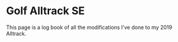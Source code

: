 # Golf Alltrack SE

This page is a log book of all the modifications I've done to my 2019 Alltrack.

